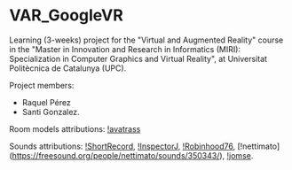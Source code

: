 # VAR_GoogleVR
Learning (3-weeks) project for the "Virtual and Augmented Reality" course in the "Master in Innovation and Research in Informatics (MIRI): Specialization in Computer Graphics and Virtual Reality", at Universitat Politècnica de Catalunya (UPC). 

Project members: 
- Raquel Pérez
- Santi Gonzalez.

Room models attributions:
[!avatrass](https://sketchfab.com/3d-models/stylised-room-08edc52987f1491c9de0cc45a9f43d00)

Sounds attributions:
[!ShortRecord](https://freesound.org/people/ShortRecord/sounds/520673/), [!InspectorJ](https://freesound.org/people/InspectorJ/sounds/412068/), [!Robinhood76](https://freesound.org/people/Robinhood76/sounds/499790/), [!nettimato] (https://freesound.org/people/nettimato/sounds/350343/), [!jomse](https://freesound.org/people/jomse/sounds/428650/).

